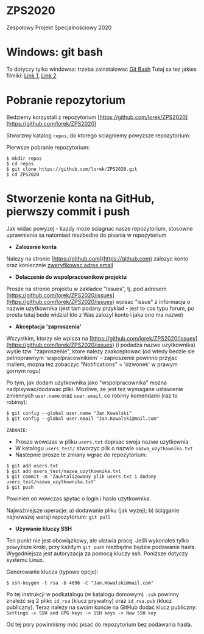 # ZPS2020
Zespołowy Projekt Specjalnościowy 2020

 


# Windows: git bash
To dotyczy tylko windowsa: trzeba zainstalowac [Git Bash](https://git-scm.com/downloads)
Tutaj sa tez jakies filmiki: [Link 1](https://www.youtube.com/watch?v=rWboGsc6CqI), [Link 2](https://www.youtube.com/watch?v=9bJkPb9HfuA)

# Pobranie repozytorium
Bedziemy korzystali z repozytorium [https://github.com/lorek/ZPS2020](https://github.com/lorek/ZPS2020)

Stworzmy katalog `repos`, do ktorego sciagniemy powyzsze repozytorium:

Pierwsze pobranie repozytorium:
```
$ mkdir repos
$ cd repos
$ git clone https://github.com/lorek/ZPS2020.git
$ cd ZPS2020
```

# Stworzenie konta na GitHub, pierwszy commit i push
Jak widac powyzej - kazdy moze sciagnac nasze repozytorium, stosowne uprawnienia sa natomiast niezbedne do pisania w repozytorium

*  **Zalozenie konta**

Nalezy na stronie [https://github.com](https://github.com) zalozyc konto oraz koniecznie 
[zweryfikowac adres email](https://github.com/settings/emails)

*  **Dolaczenie do wspolpracownikow projektu**

Prosze na stronie projektu w zakladce "Issues", tj. pod adresem [https://github.com/lorek/ZPS2020/issues](https://github.com/lorek/ZPS2020/issues) wpisac "issue" z informacja o nazwie uzytkownika (jest tam podany przyklad - jest to cos typu forum, po prostu tutaj bede widzial kto z Was zalozyl konto i jaka ono ma nazwe)

*  **Akceptacja 'zaproszenia'**

Wszystkim, ktorzy sie wpisza na [https://github.com/lorek/ZPS2020/issues](https://github.com/lorek/ZPS2020/issues)  (i podadza nazwe uzytkownika) wysle tzw. "zaproszenie", ktore nalezy zaakceptowac (od wtedy bedzie sie pelnoprawnym 'wspolpracownikiem' - zaproszenie powinno przyjsc mailem, mozna tez zobaczyc "Notifications" = 'dzwonek' w prawym gornym rogu)

Po tym, jak dodam uzytkownika jako "wspolpracownika" mozna nadpisywac/dodawac pliki. 
Mozliwe, ze jest tez wymagane ustawienie zmiennych `user.name` oraz `user.email`, co robimy komendami (raz to robimy):

```
$ git config --global user.name "Jan Kowalski"
$ git config --global user.email "Jan.Kowalski@mail.com"
```

`ZADANIE`: 
* Prosze wowczas w pliku `users.txt` dopisac swoja nazwe uzytkownia
* W katalogu `users_test/` stworzyc plik o nazwie `nazwa_uzytkownika.txt`
* Nastepnie prosze te zmiany wgrac do repozytorium:

```
$ git add users.txt
$ git add users_test/nazwa_uzytkownika.txt
$ git commit -m 'Zauktalizowany plik users.txt i dodany users_test/nazwa_uzytkownika.txt'
$ git push
```

Powinien on wowczas spytac o login i haslo uzytkownika.

Najważniejsze operacje: a) dodawanie pliku (jak wyżej); b) ściąganie najnowszej wersji repozytorium: `git pull`



*  **Używanie kluczy SSH**

Ten punkt nie jest obowiązkowy, ale ułatwia pracę. Jeśli wykonałeś tylko powyższe kroki, przy każdym `git push` niezbędne będzie podawanie hasła. Wygodniejsza jest autoryzacja za pomocą kluczy ssh. Poniższe dotyczy systemu Linux. 

Generowanie klucza (typowe opcje):
```
$ ssh-keygen -t rsa -b 4096 -C "Jan.Kowalski@mail.com" 
```
Po tej instrukcji w podkatalogu (w katalogu domowym) `.ssh` powinny znaleźć się 2 pliki: `id_rsa` (klucz prywatny) oraz `id_rsa.pub` (klucz publiczny). 
Teraz należy na swoim koncie na GitHub dodać  klucz publiczny:
`Settings -> SSH and GPG keys -> SSH keys -> New SSH key`

Od tej pory powinniśmy móc pisać do repozytorium bez podawania hasła.



 
